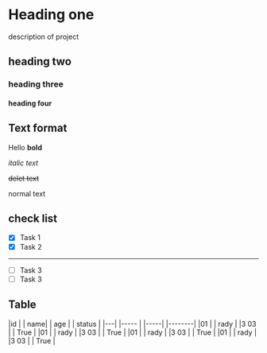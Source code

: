 # Heading one 
description of project
## heading two
### heading three
#### heading four

## Text format

Hello **bold**

*italic text*

~~delet text~~

normal text

## check list
- [x] Task 1
- [x] Task 2
---
- [ ] Task 3
- [ ] Task 3

## Table
|id | | name|  | age | | status |
|---| |----- | |-----| |--------|
|01 | | rady | |3 03 | | True   | 
|01 | | rady | |3 03 | | True   | 
|01 | | rady | |3 03 | | True   | 
|01 | | rady | |3 03 | | True   | 
